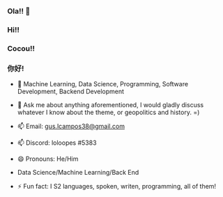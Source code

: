 ### Ola!! 👋
### Hi!!
### Cocou!!
### 你好!

- 🔭 Machine Learning, Data Science, Programming, Software Development, Backend Development


- 💬 Ask me about anything aforementioned, I would gladly discuss whatever I know about the theme, or geopolitics and history. =)


- 📫 Email:   gus.lcampos38@gmail.com
- 📫  Discord: loloopes #5383
- 😄 Pronouns: He/Him
- Data Science/Machine Learning/Back End

- ⚡ Fun fact: I S2 languages, spoken, writen, programming, all of them!
